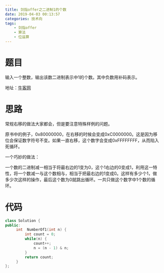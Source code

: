 ```yaml
---
title: 剑指offer之二进制1的个数
date: 2019-04-03 00:13:57
categories: 技术向
tags:
	- 剑指offer
	- 算法
	- 位运算
---
```


# 题目

输入一个整数，输出该数二进制表示中1的个数。其中负数用补码表示。

地址：[牛客网](<https://www.nowcoder.com/practice/8ee967e43c2c4ec193b040ea7fbb10b8?tpId=13&tqId=11164&tPage=1&rp=1&ru=/ta/coding-interviews&qru=/ta/coding-interviews/question-ranking>)

# 思路

常规右移的做法大家都会，但是要注意特殊样例的问题。

原书中的例子，0x80000000，在右移的时候会变成0xC0000000。这是因为移位会保证数字符号不变。如果一直右移，这个数字会变成0xFFFFFFFF，从而陷入死循环。

一个巧妙的做法：

一个数的二进制减一相当于将最右边的1变为0，这个1右边的0变成1，利用这一特性，将一个数减一与这个数相与，相当于把最右边的1变成0。这样有多少个1，做多少次这样的操作，最后这个数为0就跳出循环。一共只做这个数字中1个数的循环。

# 代码

```c++
class Solution {
public:
     int  NumberOf1(int n) {
         int count = 0;
         while(n) {
             count++;
             n = (n - 1) & n;
         }
         return count;
     }
};
```

